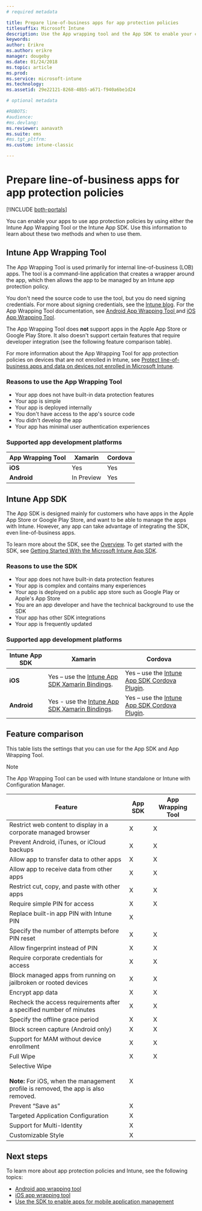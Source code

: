 ```yaml
---
# required metadata

title: Prepare line-of-business apps for app protection policies
titlesuffix: Microsoft Intune 
description: Use the App wrapping tool and the App SDK to enable your custom line-of-business apps to use app protection policies in Microsoft Intune.
keywords:
author: Erikre
ms.author: erikre
manager: dougeby
ms.date: 01/24/2018
ms.topic: article
ms.prod:
ms.service: microsoft-intune
ms.technology:
ms.assetid: 29e22121-8268-48b5-a671-f940a6be1d24

# optional metadata

#ROBOTS:
#audience:
#ms.devlang:
ms.reviewer: aanavath
ms.suite: ems
#ms.tgt_pltfrm:
ms.custom: intune-classic

---
```


# Prepare line-of-business apps for app protection policies

[!INCLUDE [both-portals](./includes/note-for-both-portals.md)]

You can enable your apps to use app protection policies by using either the Intune App Wrapping Tool or the Intune App SDK. Use this information to learn about these two methods and when to use them.

## Intune App Wrapping Tool
The App Wrapping Tool is used primarily for internal line-of-business (LOB) apps. The tool is a command-line application that creates a wrapper around the app, which then allows the app to be managed by an Intune app protection policy.

You don't need the source code to use the tool, but you do need signing credentials. For more about signing credentials, see the [Intune blog](https://blogs.technet.microsoft.com/enterprisemobility/2015/02/25/how-to-obtain-the-prerequisites-for-the-intune-app-wrapping-tool-for-ios/). For the App Wrapping Tool documentation, see [Android App Wrapping Tool ](app-wrapper-prepare-android.md) and [iOS App Wrapping Tool](app-wrapper-prepare-ios.md).

The App Wrapping Tool does **not** support apps in the Apple App Store or Google Play Store. It also doesn't support certain features that require developer integration (see the following feature comparison table).


For more information about the App Wrapping Tool for app protection policies on devices that are not enrolled in Intune, see [Protect line-of-business apps and data on devices not enrolled in Microsoft Intune](/intune-classic/deploy-use/protect-line-of-business-apps-and-data-on-devices-not-enrolled-in-microsoft-intune).

### Reasons to use the App Wrapping Tool
* Your app does not have built-in data protection features
* Your app is simple
* Your app is deployed internally
* You don't have access to the app's source code
* You didn't develop the app
* Your app has minimal user authentication experiences


### Supported app development platforms

|**App Wrapping Tool** | **Xamarin** |**Cordova** |
|------|----|----|
|**iOS** |Yes|Yes|
|**Android**| In Preview |Yes|

## Intune App SDK
The App SDK is designed mainly for customers who have apps in the Apple App Store or Google Play Store, and want to be able to manage the apps with Intune. However, any app can take advantage of integrating the SDK, even line-of-business apps.

To learn more about the SDK, see the [Overview](app-sdk.md). To get started with the SDK, see [Getting Started With the Microsoft Intune App SDK](app-sdk-get-started.md).

### Reasons to use the SDK
* Your app does not have built-in data protection features
* Your app is complex and contains many experiences
* Your app is deployed on a public app store such as Google Play or Apple's App Store
* You are an app developer and have the technical background to use the SDK
* Your app has other SDK integrations
* Your app is frequently updated

### Supported app development platforms

|**Intune App SDK** |**Xamarin** |**Cordova**
|------|----|----|
|**iOS**|Yes – use the [Intune App SDK Xamarin Bindings](app-sdk-xamarin.md).|Yes – use the [Intune App SDK Cordova Plugin](app-sdk-cordova.md).|
|**Android**| Yes - use the [Intune App SDK Xamarin Bindings](app-sdk-xamarin.md).|Yes – use the [Intune App SDK Cordova Plugin](app-sdk-cordova.md).|

## Feature comparison
This table lists the settings that you can use for the App SDK and App Wrapping Tool.

> [!NOTE]
> The App Wrapping Tool can be used with Intune standalone or Intune with Configuration Manager.

|                                                         Feature                                                          | App SDK | App Wrapping Tool |
|--------------------------------------------------------------------------------------------------------------------------|---------|-------------------|
|                              Restrict web content to display in a corporate managed browser                              |    X    |         X         |
|                                        Prevent Android, iTunes, or iCloud backups                                        |    X    |         X         |
|                                         Allow app to transfer data to other apps                                         |    X    |         X         |
|                                        Allow app to receive data from other apps                                         |    X    |         X         |
|                                      Restrict cut, copy, and paste with other apps                                       |    X    |         X         |
|                                              Require simple PIN for access                                               |    X    |         X         |
|                                         Replace built-in app PIN with Intune PIN                                         |    X    |                   |
|                                     Specify the number of attempts before PIN reset                                      |    X    |         X         |
|                                             Allow fingerprint instead of PIN                                             |    X    |         X         |
|                                         Require corporate credentials for access                                         |    X    |         X         |
|                             Block managed apps from running on jailbroken or rooted devices                              |    X    |         X         |
|                                                     Encrypt app data                                                     |    X    |         X         |
|                           Recheck the access requirements after a specified number of minutes                            |    X    |         X         |
|                                             Specify the offline grace period                                             |    X    |         X         |
|                                           Block screen capture (Android only)                                            |    X    |         X         |
|                                        Support for MAM without device enrollment                                         |    X    |         X         |
|                                                        Full Wipe                                                         |    X    |         X         |
| Selective Wipe <br></br><strong>Note:</strong> For iOS, when the management profile is removed, the app is also removed. |    X    |                   |
|                                                    Prevent “Save as”                                                     |    X    |                   |
|                                            Targeted Application Configuration                                            |    X    |                   |
|                                                Support for Multi-Identity                                                |    X    |                   |
|                                                    Customizable Style                                                    |    X    |                   |

## Next steps

To learn more about app protection policies and Intune, see the following topics:

  -  [Android app wrapping tool](app-wrapper-prepare-android.md)</br>
  - [iOS app wrapping tool](app-wrapper-prepare-ios.md)</br>
  - [Use the SDK to enable apps for mobile application management](/intune-classic/deploy-use/use-the-sdk-to-enable-apps-for-mobile-application-management)
